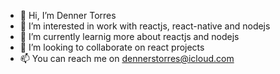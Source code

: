 - 👋 Hi, I’m Denner Torres
- 👀 I’m interested in work with reactjs, react-native and nodejs
- 🌱 I’m currently learnig more about reactjs and nodejs
- 💞️ I’m looking to collaborate on react projects
- 📫 You can reach me on dennerstorres@icloud.com

<!---
dennerstorres/dennerstorres is a ✨ special ✨ repository because its `README.md` (this file) appears on your GitHub profile.
You can click the Preview link to take a look at your changes.
--->

